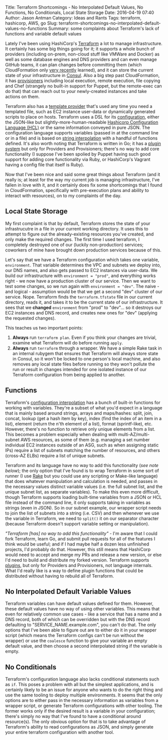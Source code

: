 Title: Terraform Shortcomings - No Interpolated Default Values, No Functions, No Conditionals, Local State Storage
Date: 2016-04-19 07:40
Author: Jason Antman
Category: Ideas and Rants
Tags: terraform, hashicorp, AWS, go
Slug: terraform-shortcomings-no-interpolated-default-values-no-functions
Summary: some complaints about Terraform's lack of functions and variable default values

Lately I've been using HashiCorp's [Terraform](https://www.terraform.io/) a lot to manage infrastructure. It certainly has some big things going for it; it supports a whole bunch of providers (including on-prem, non-cloud stuff like VMWare and Docker) as well as some database engines and DNS providers and can even manage GitHub teams, it can plan changes before committing them (which CloudFormation only [very recently](https://aws.amazon.com/blogs/aws/new-change-sets-for-aws-cloudformation/) learned), and it can store the current state of your infrastructure in [Consul](https://www.consul.io/). Also a big step past CloudFormation, it has [provisioners](https://www.terraform.io/docs/provisioners/index.html) including local execution, remote execution, file copying and Chef (strangely no built-in support for Puppet, but the remote-exec can do that) that can reach out to your newly-created instances and take actions on them.

Terraform also has a [template provider](https://www.terraform.io/docs/providers/template/index.html) that's used any time you need a templated file, such as EC2 instance user-data or dynamically generated scripts to place on hosts. Terraform uses a DSL for its [configuration](https://www.terraform.io/docs/configuration/index.html), either the JSON-like but slightly-more-human-readable [Hashicorp Configuration Language (HCL)](https://github.com/hashicorp/hcl) or the same information conveyed in pure JSON. The configuration language supports variables (passed in at the command line or in a file) and is based on [string interpolation](https://www.terraform.io/docs/configuration/interpolation.html) with a handful of functions defined. It's also worth noting that Terraform is written in Go; it has a [plugin system](https://www.terraform.io/docs/plugins/index.html) but only for Providers and Provisioners; there's no way to add core functionality (I suppose I've been spolied by Puppet having such good support for adding core functionality via Ruby, or HashiCorp's Vagrant having a config file that itself is Ruby).

Now that I've been nice and said some great things about Terraform (and it really is; at least for the way my current job is managing infrastructure, I've fallen in love with it, and it certainly does fix some shortcomings that I found in CloudFormation, specifically with pre-execution plans and ability to interact with resources), on to my complaints of the day.

## Local State Storage

My first complaint is that by default, Terraform stores the state of your infrastrucutre in a file in your current working directory. It uses this to attempt to figure out the already-existing resources you've created, and only make the required changes. The first time I used terraform, I completely destroyed one of our (luckily non-production) services; coworkers of mine have brought down production services because of this.

Let's say that we have a Terraform configuration which takes one variable, ``environment``. That variable determines the VPC and subnets we deploy into, our DNS names, and also gets passed to EC2 instances via user-data. We build our infrastructure with ``environment = "prod"``, and everything works right - we now have a production cluster of our service. Then we want to test some changes, so we run again with ``environment = "dev"``. The naive - and logical - assumption would be that we get a second "dev" cluster of our service. Nope. Terraform finds the ``terraform.tfstate`` file in our current directory, reads it, and takes it to be the current state of our infrastructure. It sees that we __changed__ ``environment`` from "prod" to "dev"... so it destroys our EC2 instances and DNS record, and creates new ones for "dev" (applying the requested changes).

This teaches us two important points:

1. __Always__ run ``terraform plan``. Even if you think your changes are trivial, examine what Terraform will do before running ``apply``.
2. __Always__ run ``terraform`` through a wrapper. We have a simple Rake task in an internal rubygem that ensures that Terraform will always store state in Consul, so it won't be locked to one person's local machine, and also removes any local state files before running so they won't pollute the run or result in changes intended for one isolated instance of our Terraform configuration from being applied to another.

## Functions

Terraform's [configuration interpolation](https://www.terraform.io/docs/configuration/interpolation.html) has a bunch of built-in functions for working with variables. They're a subset of what you'd expect in a language that is mainly based around strings, arrays and maps/hashes: split, join, concat, lookup (get a hash item by key), index (find the index of an item in a list), element (return the n'th element of a list), format (sprintf-like), etc. However, there's no function to retrieve only unique elements from a list. This becomes a problem especially when dealing with multi-AZ/multi-subnet AWS resources, as some of them (e.g. managing a set number individual EC2 instances outside of an ASG, such as when assigning static IPs) require a list of subnets matching the number of resources, and others (cross-AZ ELBs) require a list of unique subnets.

Terraform and its language have no way to add this functionality (_see note below_); the only option that I've found is to wrap Terraform in some sort of runner (I use [Rake](https://github.com/ruby/rake) but you could use any scripting or Make-like language) that does whatever manipulation and calculation is needed, and passes in the necessary values distinct variable values (i.e. the full subnet list, and the unique subnet list, as separate variables). To make this even more difficult, though Terraform supports loading built-time variables from a JSON or HCL file instead of the command line, it only supports taking in variables as strings (even in JSON). So in our subnet example, our wrapper script needs to join the list of subnets into a string (i.e. CSV) and then whenever we use the variable in Terraform, we need to ``split()`` it on our separator character (because Terraform doesn't support variable setting or manipulation).

_"Terraform [has] no way to add this functionality"_ - I'm aware that I could fork Terraform, learn Go, and submit pull requests for all of the features I think would be useful; and if I had maybe half a dozen less unfinished projects, I'd probably do that. However, this still means that HashiCorp would need to accept and merge my PRs and release a new version, or else I'd need to build and distribute my forked version. Terraform supports [plugins](https://www.terraform.io/docs/plugins/index.html), but only for Providers and Provisioners, not language internals. What I'd really like is a way to define plugin functions that could be distributed without having to rebuild all of Terraform.

## No Interpolated Default Variable Values

Terraform variables can have default values defined for them. However, these default values have no way of using other variables. This means that even for relatively common use cases - like a service that has a name and a DNS record, both of which can be overridden but with the DNS record defaulting to "SERVICE_NAME.example.com", you can't do that. The only options that I've been able to figure out are to either do it in your wrapper script (which means the Terraform configs can't be run without the wrapper) or use the ``coalesce`` function to give your variable an empty default value, and then choose a second interpolated string if the variable is empty.

## No Conditionals

Terraform's configuration language also lacks conditional statements such as ``if``. This poses a problem with all but the simplest applications, and is certainly likely to be an issue for anyone who wants to do the right thing and use the same tooling to deploy multiple environments. It seems that the only options are to either pass in the necessary information as variables from a wrapper script, or generate Terraform configurations with other tooling. The former works only if the desired result is a variable in your configuration; there's simply no way that I've found to have a conditional around resource(s). The only obvious option for that is to take advantage of Terraform's ability to read configurations as JSON, and simply generate your entire terraform configuration with another tool.
